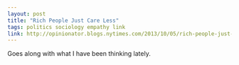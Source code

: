 ```yaml
---
layout: post
title: "Rich People Just Care Less"
tags: politics sociology empathy link
link: http://opinionator.blogs.nytimes.com/2013/10/05/rich-people-just-care-less/?_r=0
---
```


Goes along with what I have been thinking lately.